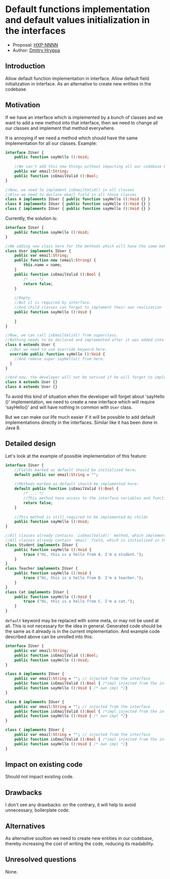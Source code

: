 # Default functions implementation and default values initialization in the interfaces

* Proposal: [HXP-NNNN](NNNN-filename.md)
* Author: [Dmitry Hryppa](https://github.com/dmitryhryppa)

## Introduction
Allow default function implementation in interface. 
Allow default field initialization in interface.
As an alternative to create new entities in the codebase.

## Motivation

If we have an interface which is implemented by a bunch of classes and we want to add a new method into that interface, then we need to change all our classes and implement that method everywhere.

It is annoying if we need a method which should have the same implementation for all our classes.
Example:

```haxe
interface IUser {
    public function sayHello ():Void;
    
    //We can't add this new things without impacting all our codebase bellow.
    public var email:String; 
    public function isEmailValid ():Bool;
}

//Now, we need to implement isEmailValid() in all classes
//Also we need to declare email field in all those classes 
class A implements IUser { public function sayHello ():Void {} }
class B implements IUser { public function sayHello ():Void {} }
class C implements IUser { public function sayHello ():Void {} }
```

Currently, the solution  is: 
```haxe
interface IUser {
    public function sayHello ():Void;
}

//We adding new class here for the methods which will have the same behavior for all child classes:
class User implements IUser {
    public var email:String;
    public function new (email:String) {
        this.name = name;
    }
    public function isEmailValid ():Bool {
        /* ... */
        return false;
    }
    
    //Empty. 
    //But it is required by interface.
    //And child classes can forget to implement their own realization
    public function sayHello ():Void {
      
    }
}

//Now, we can call isEmailValid() from superclass.
//Nothing needs to be declared and implemented after it was added into User class.
class A extends User { 
  //But we need to use override keyword here. 
  override public function syHello ():Void {
    //And remove super.sayHello() from here.
  } 
}

//And now, the developer will not be noticed if he will forget to implement required `sayHello()` method.
class A extends User {} 
class A extends User {}
```
To avoid this kind of situation when the developer will forget about 'sayHello ()' implementation, we need to create a new interface which will require 'sayHello()' and will have nothing in common with `User` class.

But we can make our life much easier if it will be possible to add default implementations directly in the interfaces. Similar like it has been done in Java 8.

## Detailed design
Let's look at the example of possible implementation of this feature:

```haxe
interface IUser {
    //Fields marked as default should be initialized here;
    default public var email:String = "";
    
    //Methods marked as default should be implemented here;
    default public function isEmailValid ():Bool {
        /* ... */ 
        //This method have access to the interface variables and functions.
        return false;
    }
    
    //This method is still required to be implemented by childs
    public function sayHello ():Void;
}

//All classes already contains `isEmailValid()` method, which implementation was injected from IUser interface.
//All classes already contain `email` field, which is initialized in the interface.
class Student implements IUser {
    public function sayHello ():Void {
        trace ("Hi, this is a hello from A. I'm a student.");
    }
} 
class Teacher implements IUser {
    public function sayHello ():Void {
        trace ("Hi, this is a hello from B. I'm a teacher.");
    }
}
class Cat implements IUser {
    public function sayHello ():Void {
        trace ("Hi, this is a hello from C. I'm a cat.");
    }
}
```
`default` keyword may be replaced with some meta, or may not be used at all. This is not necessary for the idea in general. 
Generated code should be the same as it already is in the current implementation. 
And example code described above can be unrolled into this:

```haxe
interface IUser {
    public var email:String;
    public function isEmailValid ():Bool;
    public function sayHello ():Void;
}

class A implements IUser {
    public var email:String = ""; // injected from the interface
    public function isEmailValid ():Bool { /*impl injected from the interface */}
    public function sayHello ():Void { /* own impl */}
} 

class B implements IUser {
    public var email:String = ""; // injected from the interface
    public function isEmailValid ():Bool { /*impl injected from the interface */}
    public function sayHello ():Void { /* own impl */}
}

class C implements IUser {
    public var email:String = ""; // injected from the interface
    public function isEmailValid ():Bool { /*impl injected from the interface */}
    public function sayHello ():Void { /* own impl */}
}
```


## Impact on existing code

Should not impact existing code.

## Drawbacks

I don't see any drawbacks: on the contrary, it will help to avoid unnecessary, boilerplate code.

## Alternatives

As alternative soultion we need to create new entities in our codebase, thereby increasing the cost of writing the code, reducing its readability.

## Unresolved questions
None.

